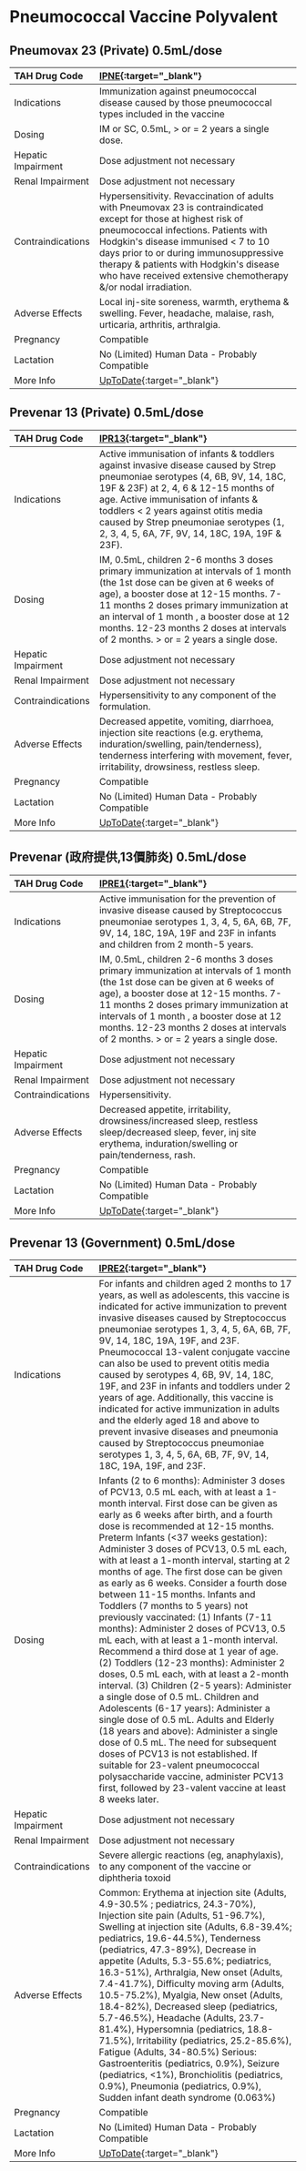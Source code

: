 # Pneumococcal Vaccine Polyvalent

## Pneumovax 23 (Private) 0.5mL/dose

| TAH Drug Code      | [IPNE](https://www.tahsda.org.tw/drugs/hissearch.php?drug_code=IPNE){:target="_blank"}                                                                                                                                                                                                                                                               |
|:-------------------|:-----------------------------------------------------------------------------------------------------------------------------------------------------------------------------------------------------------------------------------------------------------------------------------------------------------------------------------------------------|
| Indications        | Immunization against pneumococcal disease caused by those pneumococcal types included in the vaccine                                                                                                                                                                                                                                                 |
| Dosing             | IM or SC, 0.5mL, > or = 2 years a single dose.                                                                                                                                                                                                                                                                                                       |
| Hepatic Impairment | Dose adjustment not necessary                                                                                                                                                                                                                                                                                                                        |
| Renal Impairment   | Dose adjustment not necessary                                                                                                                                                                                                                                                                                                                        |
| Contraindications  | Hypersensitivity. Revaccination of adults with Pneumovax 23 is contraindicated except for those at highest risk of pneumococcal infections. Patients with Hodgkin's disease immunised < 7 to 10 days prior to or during immunosuppressive therapy & patients with Hodgkin's disease who have received extensive chemotherapy &/or nodal irradiation. |
| Adverse Effects    | Local inj-site soreness, warmth, erythema & swelling. Fever, headache, malaise, rash, urticaria, arthritis, arthralgia.                                                                                                                                                                                                                              |
| Pregnancy          | Compatible                                                                                                                                                                                                                                                                                                                                           |
| Lactation          | No (Limited) Human Data - Probably Compatible                                                                                                                                                                                                                                                                                                        |
| More Info          | [UpToDate](https://www.uptodate.com/contents/pneumococcal-vaccine-polyvalent-drug-information){:target="_blank"}                                                                                                                                                                                                                                     |

## Prevenar 13 (Private) 0.5mL/dose

| TAH Drug Code      | [IPR13](https://www.tahsda.org.tw/drugs/hissearch.php?drug_code=IPR13){:target="_blank"}                                                                                                                                                                                                                                                          |
|:-------------------|:--------------------------------------------------------------------------------------------------------------------------------------------------------------------------------------------------------------------------------------------------------------------------------------------------------------------------------------------------|
| Indications        | Active immunisation of infants & toddlers against invasive disease caused by Strep pneumoniae serotypes (4, 6B, 9V, 14, 18C, 19F & 23F) at 2, 4, 6 & 12-15 months of age. Active immunisation of infants & toddlers < 2 years against otitis media caused by Strep pneumoniae serotypes (1, 2, 3, 4, 5, 6A, 7F, 9V, 14, 18C, 19A, 19F & 23F).     |
| Dosing             | IM, 0.5mL, children 2-6 months 3 doses primary immunization at intervals of 1 month (the 1st dose can be given at 6 weeks of age), a booster dose at 12-15 months. 7-11 months 2 doses primary immunization at an interval of 1 month , a booster dose at 12 months. 12-23 months 2 doses at intervals of 2 months. > or = 2 years a single dose. |
| Hepatic Impairment | Dose adjustment not necessary                                                                                                                                                                                                                                                                                                                     |
| Renal Impairment   | Dose adjustment not necessary                                                                                                                                                                                                                                                                                                                     |
| Contraindications  | Hypersensitivity to any component of the formulation.                                                                                                                                                                                                                                                                                             |
| Adverse Effects    | Decreased appetite, vomiting, diarrhoea, injection site reactions (e.g. erythema, induration/swelling, pain/tenderness), tenderness interfering with movement, fever, irritability, drowsiness, restless sleep.                                                                                                                                   |
| Pregnancy          | Compatible                                                                                                                                                                                                                                                                                                                                        |
| Lactation          | No (Limited) Human Data - Probably Compatible                                                                                                                                                                                                                                                                                                     |
| More Info          | [UpToDate](https://www.uptodate.com/contents/pneumococcal-vaccine-polyvalent-drug-information){:target="_blank"}                                                                                                                                                                                                                                  |

## Prevenar (政府提供,13價肺炎) 0.5mL/dose

| TAH Drug Code      | [IPRE1](https://www.tahsda.org.tw/drugs/hissearch.php?drug_code=IPRE1){:target="_blank"}                                                                                                                                                                                                                                                        |
|:-------------------|:------------------------------------------------------------------------------------------------------------------------------------------------------------------------------------------------------------------------------------------------------------------------------------------------------------------------------------------------|
| Indications        | Active immunisation for the prevention of invasive disease caused by Streptococcus pneumoniae serotypes 1, 3, 4, 5, 6A, 6B, 7F, 9V, 14, 18C, 19A, 19F and 23F in infants and children from 2 month-5 years.                                                                                                                                     |
| Dosing             | IM, 0.5mL, children 2-6 months 3 doses primary immunization at intervals of 1 month (the 1st dose can be given at 6 weeks of age), a booster dose at 12-15 months. 7-11 months 2 doses primary immunization at intervals of 1 month , a booster dose at 12 months. 12-23 months 2 doses at intervals of 2 months. > or = 2 years a single dose. |
| Hepatic Impairment | Dose adjustment not necessary                                                                                                                                                                                                                                                                                                                   |
| Renal Impairment   | Dose adjustment not necessary                                                                                                                                                                                                                                                                                                                   |
| Contraindications  | Hypersensitivity.                                                                                                                                                                                                                                                                                                                               |
| Adverse Effects    | Decreased appetite, irritability, drowsiness/increased sleep, restless sleep/decreased sleep, fever, inj site erythema, induration/swelling or pain/tenderness, rash.                                                                                                                                                                           |
| Pregnancy          | Compatible                                                                                                                                                                                                                                                                                                                                      |
| Lactation          | No (Limited) Human Data - Probably Compatible                                                                                                                                                                                                                                                                                                   |
| More Info          | [UpToDate](https://www.uptodate.com/contents/pneumococcal-vaccine-polyvalent-drug-information){:target="_blank"}                                                                                                                                                                                                                                |

## Prevenar 13 (Government) 0.5mL/dose

| TAH Drug Code      | [IPRE2](https://www.tahsda.org.tw/drugs/hissearch.php?drug_code=IPRE2){:target="_blank"}                                                                                                                                                                                                                                                                                                                                                                                                                                                                                                                                                                                                                                                                                                                                                                                                                                                                                                                                                                                                                                                                                                                          |
|:-------------------|:------------------------------------------------------------------------------------------------------------------------------------------------------------------------------------------------------------------------------------------------------------------------------------------------------------------------------------------------------------------------------------------------------------------------------------------------------------------------------------------------------------------------------------------------------------------------------------------------------------------------------------------------------------------------------------------------------------------------------------------------------------------------------------------------------------------------------------------------------------------------------------------------------------------------------------------------------------------------------------------------------------------------------------------------------------------------------------------------------------------------------------------------------------------------------------------------------------------|
| Indications        | For infants and children aged 2 months to 17 years, as well as adolescents, this vaccine is indicated for active immunization to prevent invasive diseases caused by Streptococcus pneumoniae serotypes 1, 3, 4, 5, 6A, 6B, 7F, 9V, 14, 18C, 19A, 19F, and 23F. Pneumococcal 13-valent conjugate vaccine can also be used to prevent otitis media caused by serotypes 4, 6B, 9V, 14, 18C, 19F, and 23F in infants and toddlers under 2 years of age. Additionally, this vaccine is indicated for active immunization in adults and the elderly aged 18 and above to prevent invasive diseases and pneumonia caused by Streptococcus pneumoniae serotypes 1, 3, 4, 5, 6A, 6B, 7F, 9V, 14, 18C, 19A, 19F, and 23F.                                                                                                                                                                                                                                                                                                                                                                                                                                                                                                  |
| Dosing             | Infants (2 to 6 months): Administer 3 doses of PCV13, 0.5 mL each, with at least a 1-month interval. First dose can be given as early as 6 weeks after birth, and a fourth dose is recommended at 12-15 months. Preterm Infants (<37 weeks gestation): Administer 3 doses of PCV13, 0.5 mL each, with at least a 1-month interval, starting at 2 months of age. The first dose can be given as early as 6 weeks. Consider a fourth dose between 11-15 months. Infants and Toddlers (7 months to 5 years) not previously vaccinated: (1) Infants (7-11 months): Administer 2 doses of PCV13, 0.5 mL each, with at least a 1-month interval. Recommend a third dose at 1 year of age. (2) Toddlers (12-23 months): Administer 2 doses, 0.5 mL each, with at least a 2-month interval. (3) Children (2-5 years): Administer a single dose of 0.5 mL. Children and Adolescents (6-17 years): Administer a single dose of 0.5 mL. Adults and Elderly (18 years and above): Administer a single dose of 0.5 mL. The need for subsequent doses of PCV13 is not established. If suitable for 23-valent pneumococcal polysaccharide vaccine, administer PCV13 first, followed by 23-valent vaccine at least 8 weeks later. |
| Hepatic Impairment | Dose adjustment not necessary                                                                                                                                                                                                                                                                                                                                                                                                                                                                                                                                                                                                                                                                                                                                                                                                                                                                                                                                                                                                                                                                                                                                                                                     |
| Renal Impairment   | Dose adjustment not necessary                                                                                                                                                                                                                                                                                                                                                                                                                                                                                                                                                                                                                                                                                                                                                                                                                                                                                                                                                                                                                                                                                                                                                                                     |
| Contraindications  | Severe allergic reactions (eg, anaphylaxis), to any component of the vaccine or diphtheria toxoid                                                                                                                                                                                                                                                                                                                                                                                                                                                                                                                                                                                                                                                                                                                                                                                                                                                                                                                                                                                                                                                                                                                 |
| Adverse Effects    | Common: Erythema at injection site (Adults, 4.9-30.5% ; pediatrics, 24.3-70%), Injection site pain (Adults, 51-96.7%), Swelling at injection site (Adults, 6.8-39.4%; pediatrics, 19.6-44.5%), Tenderness (pediatrics, 47.3-89%), Decrease in appetite (Adults, 5.3-55.6%; pediatrics, 16.3-51%), Arthralgia, New onset (Adults, 7.4-41.7%), Difficulty moving arm (Adults, 10.5-75.2%), Myalgia, New onset (Adults, 18.4-82%), Decreased sleep (pediatrics, 5.7-46.5%), Headache (Adults, 23.7-81.4%), Hypersomnia (pediatrics, 18.8-71.5%), Irritability (pediatrics, 25.2-85.6%), Fatigue (Adults, 34-80.5%) Serious: Gastroenteritis (pediatrics, 0.9%), Seizure (pediatrics, <1%), Bronchiolitis (pediatrics, 0.9%), Pneumonia (pediatrics, 0.9%), Sudden infant death syndrome (0.063%)                                                                                                                                                                                                                                                                                                                                                                                                                     |
| Pregnancy          | Compatible                                                                                                                                                                                                                                                                                                                                                                                                                                                                                                                                                                                                                                                                                                                                                                                                                                                                                                                                                                                                                                                                                                                                                                                                        |
| Lactation          | No (Limited) Human Data - Probably Compatible                                                                                                                                                                                                                                                                                                                                                                                                                                                                                                                                                                                                                                                                                                                                                                                                                                                                                                                                                                                                                                                                                                                                                                     |
| More Info          | [UpToDate](https://www.uptodate.com/contents/pneumococcal-vaccine-polyvalent-drug-information){:target="_blank"}                                                                                                                                                                                                                                                                                                                                                                                                                                                                                                                                                                                                                                                                                                                                                                                                                                                                                                                                                                                                                                                                                                  |

